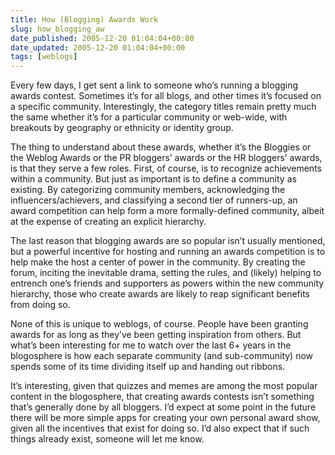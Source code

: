 ```yaml
---
title: How (Blogging) Awards Work
slug: how_blogging_aw
date_published: 2005-12-20 01:04:04+00:00
date_updated: 2005-12-20 01:04:04+00:00
tags: [weblogs]
---
```

Every few days, I get sent a link to someone who’s running a blogging awards contest. Sometimes it’s for all blogs, and other times it’s focused on a specific community. Interestingly, the category titles remain pretty much the same whether it’s for a particular community or web-wide, with breakouts by geography or ethnicity or identity group.

The thing to understand about these awards, whether it’s the Bloggies or the Weblog Awards or the PR bloggers’ awards or the HR bloggers’ awards, is that they serve a few roles. First, of course, is to recognize achievements within a community. But just as important is to define a community as existing. By categorizing community members, acknowledging the influencers/achievers, and classifying a second tier of runners-up, an award competition can help form a more formally-defined community, albeit at the expense of creating an explicit hierarchy.

The last reason that blogging awards are so popular isn’t usually mentioned, but a powerful incentive for hosting and running an awards competition is to help make the host a center of power in the community. By creating the forum, inciting the inevitable drama, setting the rules, and (likely) helping to entrench one’s friends and supporters as powers within the new community hierarchy, those who create awards are likely to reap significant benefits from doing so.

None of this is unique to weblogs, of course. People have been granting awards for as long as they’ve been getting inspiration from others. But what’s been interesting for me to watch over the last 6+ years in the blogosphere is how each separate community (and sub-community) now spends some of its time dividing itself up and handing out ribbons.

It’s interesting, given that quizzes and memes are among the most popular content in the blogosphere, that creating awards contests isn’t something that’s generally done by all bloggers. I’d expect at some point in the future there will be more simple apps for creating your own personal award show, given all the incentives that exist for doing so. I’d also expect that if such things already exist, someone will let me know.
